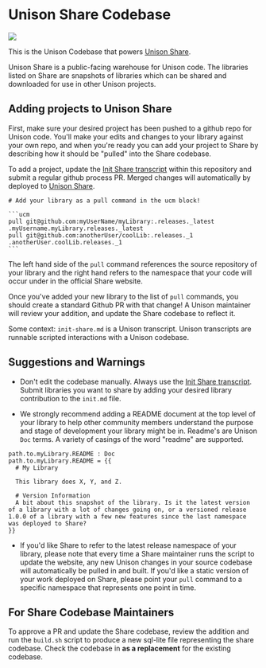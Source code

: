 # Unison Share Codebase

![](https://share.unison-lang.org/static/unison-share-social.png)

This is the Unison Codebase that powers [Unison Share][unison-share].

Unison Share is a public-facing warehouse for Unison code. The libraries listed on Share are snapshots of libraries which can be shared and downloaded for use in other Unison projects. 

## Adding projects to Unison Share

First, make sure your desired project has been pushed to a github repo for Unison code. You'll make your edits and changes to your library against your own repo, and when you're ready you can add your project to Share by describing how it should be "pulled" into the Share codebase. 

To add a project, update the [Init Share transcript](init-share.md) within this repository
and submit a regular github process PR. Merged changes will automatically by deployed to [Unison Share][unison-share].

`````
# Add your library as a pull command in the ucm block!

```ucm 
pull git@github.com:myUserName/myLibrary:.releases._latest .myUsername.myLibrary.releases._latest
pull git@github.com:anotherUser/coolLib:.releases._1 .anotherUser.coolLib.releases._1
```
`````

The left hand side of the `pull` command references the source repository of your library and the right hand refers to the namespace that your code will occur under in the official Share website. 

Once you've added your new library to the list of `pull` commands, you should create a standard Github PR with that change! A Unison maintainer will review your addition, and update the Share codebase to reflect it.

Some context: `init-share.md` is a Unison transcript. Unison transcripts are runnable scripted interactions with a Unison codebase. 

## Suggestions and Warnings 

* Don't edit the codebase manually. Always use the [Init Share transcript](init-share.md).
Submit libraries you want to share by adding your desired library contribution to the `init.md` file. 

* We strongly recommend adding a README document at the top level of your library to help other community members understand the purpose and stage of development your library might be in. Readme's are Unison `Doc` terms. A variety of casings of the word "readme" are supported. 

```
path.to.myLibrary.README : Doc 
path.to.myLibrary.README = {{
  # My Library 

  This library does X, Y, and Z. 

  # Version Information
  A bit about this snapshot of the library. Is it the latest version of a library with a lot of changes going on, or a versioned release 1.0.0 of a library with a few new features since the last namespace was deployed to Share?  
}}
```

* If you'd like Share to refer to the latest release namespace of your library, please note that every time a Share maintainer runs the script to update the website, any new Unison changes in your source codebase will automatically be pulled in and built. If you'd like a static version of your work deployed on Share, please point your `pull` command to a specific namespace that represents one point in time. 

## For Share Codebase Maintainers

To approve a PR and update the Share codebase, review the addition and run the `build.sh` script to produce a new sql-lite file representing the share codebase. Check the codebase in __as a replacement__ for the existing codebase.

[unison-share]: https://share.unison-lang.org
